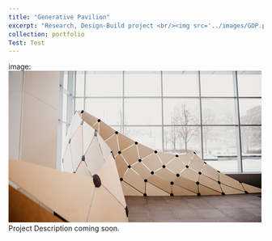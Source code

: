```yaml
---
title: "Generative Pavilion"
excerpt: "Research, Design-Build project <br/><img src='../images/GDP.png'>"
collection: portfolio
Test: Test
---
```

image: <img src="../images/GDP.png">
<br/>
Project Description coming soon.
